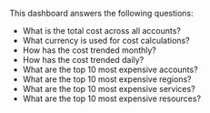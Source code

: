 This dashboard answers the following questions:

- What is the total cost across all accounts?
- What currency is used for cost calculations?
- How has the cost trended monthly?
- How has the cost trended daily?
- What are the top 10 most expensive accounts?
- What are the top 10 most expensive regions?
- What are the top 10 most expensive services?
- What are the top 10 most expensive resources?
